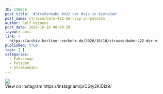 ```yaml
---
ID: 126636
post_title: '#Straßenbahn #422 der #vip in #potsdam'
post_name: strassenbahn-422-der-vip-in-potsdam
author: Ralf Reineke
post_date: 2020-10-10 00:09:20
layout: post
link: >
  https://archiv.berliner-verkehr.de/2020/10/10/strassenbahn-422-der-vip-in-potsdam/
published: true
tags: [ ]
categories:
  - Fahrzeuge
  - Potsdam
  - Straßenbahn
---
```

<div><img src='https://scontent-iad3-1.cdninstagram.com/v/t51.29350-15/121107300_3932077703487708_8915809693417511615_n.jpg?_nc_cat=110&_nc_sid=8ae9d6&_nc_ohc=Jb5PkEwZ0AkAX-lO_Vv&_nc_ht=scontent-iad3-1.cdninstagram.com&oh=4aebbc75bfceadfb33439d3fc5aa48dc&oe=5FA7D6C2' style='max-width:600px;' /><br/><div>View on Instagram https://instagr.am/p/CGIy2KiDIz9/</div></div>